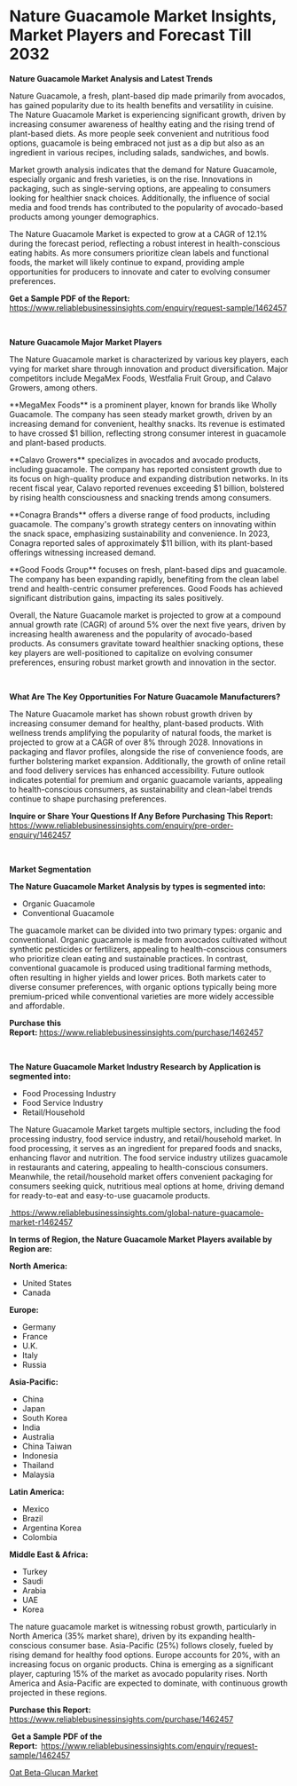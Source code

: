 <p><h1>Nature Guacamole Market Insights, Market Players and Forecast Till 2032</h1></p><p><strong>Nature Guacamole Market Analysis and Latest Trends</strong></p>
<p><p>Nature Guacamole, a fresh, plant-based dip made primarily from avocados, has gained popularity due to its health benefits and versatility in cuisine. The Nature Guacamole Market is experiencing significant growth, driven by increasing consumer awareness of healthy eating and the rising trend of plant-based diets. As more people seek convenient and nutritious food options, guacamole is being embraced not just as a dip but also as an ingredient in various recipes, including salads, sandwiches, and bowls.</p><p>Market growth analysis indicates that the demand for Nature Guacamole, especially organic and fresh varieties, is on the rise. Innovations in packaging, such as single-serving options, are appealing to consumers looking for healthier snack choices. Additionally, the influence of social media and food trends has contributed to the popularity of avocado-based products among younger demographics.</p><p>The Nature Guacamole Market is expected to grow at a CAGR of 12.1% during the forecast period, reflecting a robust interest in health-conscious eating habits. As more consumers prioritize clean labels and functional foods, the market will likely continue to expand, providing ample opportunities for producers to innovate and cater to evolving consumer preferences.</p></p>
<p><strong>Get a Sample PDF of the Report:&nbsp;</strong> <a href="https://www.reliablebusinessinsights.com/enquiry/request-sample/1462457?utm_campaign=3582&utm_medium=2&utm_source=Github&utm_content=ia&utm_term=07042025&utm_id=nature-guacamole">https://www.reliablebusinessinsights.com/enquiry/request-sample/1462457</a></p>
<p>&nbsp;</p>
<p><strong>Nature Guacamole Major Market Players</strong></p>
<p><p>The Nature Guacamole market is characterized by various key players, each vying for market share through innovation and product diversification. Major competitors include MegaMex Foods, Westfalia Fruit Group, and Calavo Growers, among others.</p><p>**MegaMex Foods** is a prominent player, known for brands like Wholly Guacamole. The company has seen steady market growth, driven by an increasing demand for convenient, healthy snacks. Its revenue is estimated to have crossed $1 billion, reflecting strong consumer interest in guacamole and plant-based products.</p><p>**Calavo Growers** specializes in avocados and avocado products, including guacamole. The company has reported consistent growth due to its focus on high-quality produce and expanding distribution networks. In its recent fiscal year, Calavo reported revenues exceeding $1 billion, bolstered by rising health consciousness and snacking trends among consumers.</p><p>**Conagra Brands** offers a diverse range of food products, including guacamole. The company's growth strategy centers on innovating within the snack space, emphasizing sustainability and convenience. In 2023, Conagra reported sales of approximately $11 billion, with its plant-based offerings witnessing increased demand.</p><p>**Good Foods Group** focuses on fresh, plant-based dips and guacamole. The company has been expanding rapidly, benefiting from the clean label trend and health-centric consumer preferences. Good Foods has achieved significant distribution gains, impacting its sales positively.</p><p>Overall, the Nature Guacamole market is projected to grow at a compound annual growth rate (CAGR) of around 5% over the next five years, driven by increasing health awareness and the popularity of avocado-based products. As consumers gravitate toward healthier snacking options, these key players are well-positioned to capitalize on evolving consumer preferences, ensuring robust market growth and innovation in the sector.</p></p>
<p>&nbsp;</p>
<p><strong>What Are The Key Opportunities For Nature Guacamole Manufacturers?</strong></p>
<p><p>The Nature Guacamole market has shown robust growth driven by increasing consumer demand for healthy, plant-based products. With wellness trends amplifying the popularity of natural foods, the market is projected to grow at a CAGR of over 8% through 2028. Innovations in packaging and flavor profiles, alongside the rise of convenience foods, are further bolstering market expansion. Additionally, the growth of online retail and food delivery services has enhanced accessibility. Future outlook indicates potential for premium and organic guacamole variants, appealing to health-conscious consumers, as sustainability and clean-label trends continue to shape purchasing preferences.</p></p>
<p><strong>Inquire or Share Your Questions If Any Before Purchasing This Report:</strong> <a href="https://www.reliablebusinessinsights.com/enquiry/pre-order-enquiry/1462457?utm_campaign=3582&utm_medium=2&utm_source=Github&utm_content=ia&utm_term=07042025&utm_id=nature-guacamole">https://www.reliablebusinessinsights.com/enquiry/pre-order-enquiry/1462457</a></p>
<p>&nbsp;</p>
<p><strong>Market Segmentation</strong></p>
<p><strong>The Nature Guacamole Market Analysis by types is segmented into:</strong></p>
<p><ul><li>Organic Guacamole</li><li>Conventional Guacamole</li></ul></p>
<p><p>The guacamole market can be divided into two primary types: organic and conventional. Organic guacamole is made from avocados cultivated without synthetic pesticides or fertilizers, appealing to health-conscious consumers who prioritize clean eating and sustainable practices. In contrast, conventional guacamole is produced using traditional farming methods, often resulting in higher yields and lower prices. Both markets cater to diverse consumer preferences, with organic options typically being more premium-priced while conventional varieties are more widely accessible and affordable.</p></p>
<p><strong>Purchase this Report:&nbsp;</strong><a href="https://www.reliablebusinessinsights.com/purchase/1462457?utm_campaign=3582&utm_medium=2&utm_source=Github&utm_content=ia&utm_term=07042025&utm_id=nature-guacamole">https://www.reliablebusinessinsights.com/purchase/1462457</a></p>
<p>&nbsp;</p>
<p><strong>The Nature Guacamole Market Industry Research by Application is segmented into:</strong></p>
<p><ul><li>Food Processing Industry</li><li>Food Service Industry</li><li>Retail/Household</li></ul></p>
<p><p>The Nature Guacamole Market targets multiple sectors, including the food processing industry, food service industry, and retail/household market. In food processing, it serves as an ingredient for prepared foods and snacks, enhancing flavor and nutrition. The food service industry utilizes guacamole in restaurants and catering, appealing to health-conscious consumers. Meanwhile, the retail/household market offers convenient packaging for consumers seeking quick, nutritious meal options at home, driving demand for ready-to-eat and easy-to-use guacamole products.</p></p>
<p><a href="https://www.reliablebusinessinsights.com/global-nature-guacamole-market-r1462457?utm_campaign=3582&utm_medium=2&utm_source=Github&utm_content=ia&utm_term=07042025&utm_id=nature-guacamole">&nbsp;https://www.reliablebusinessinsights.com/global-nature-guacamole-market-r1462457</a></p>
<p><strong>In terms of Region, the Nature Guacamole Market Players available by Region are:</strong></p>
<p>
    <p> <strong> North America: </strong>
        <ul>
            <li>United States</li>
            <li>Canada</li>
        </ul>
        </p> 
    <p> <strong> Europe: </strong>
        <ul>
            <li>Germany</li>
            <li>France</li>
            <li>U.K.</li>
            <li>Italy</li>
            <li>Russia</li>
        </ul>
        </p> 
    <p> <strong> Asia-Pacific: </strong>
        <ul>
            <li>China</li>
            <li>Japan</li>
            <li>South Korea</li>
            <li>India</li>
            <li>Australia</li>
            <li>China Taiwan</li>
            <li>Indonesia</li>
            <li>Thailand</li>
            <li>Malaysia</li>
        </ul>
        </p> 
    <p> <strong> Latin America: </strong>
        <ul>
            <li>Mexico</li>
            <li>Brazil</li>
            <li>Argentina Korea</li>
            <li>Colombia</li>
        </ul>
        </p> 
    <p> <strong> Middle East & Africa: </strong>
        <ul>
            <li>Turkey</li>
            <li>Saudi</li>
            <li>Arabia</li>
            <li>UAE</li>
            <li>Korea</li>
        </ul>
    </p>
    </p>
<p><p>The nature guacamole market is witnessing robust growth, particularly in North America (35% market share), driven by its expanding health-conscious consumer base. Asia-Pacific (25%) follows closely, fueled by rising demand for healthy food options. Europe accounts for 20%, with an increasing focus on organic products. China is emerging as a significant player, capturing 15% of the market as avocado popularity rises. North America and Asia-Pacific are expected to dominate, with continuous growth projected in these regions.</p></p>
<p><strong>Purchase this Report: </strong><a href="https://www.reliablebusinessinsights.com/purchase/1462457?utm_campaign=3582&utm_medium=2&utm_source=Github&utm_content=ia&utm_term=07042025&utm_id=nature-guacamole">https://www.reliablebusinessinsights.com/purchase/1462457</a></p>
<p>&nbsp;<strong>Get a Sample PDF of the Report:&nbsp;&nbsp;</strong><a href="https://www.reliablebusinessinsights.com/enquiry/request-sample/1462457?utm_campaign=3582&utm_medium=2&utm_source=Github&utm_content=ia&utm_term=07042025&utm_id=nature-guacamole">https://www.reliablebusinessinsights.com/enquiry/request-sample/1462457</a></p>
<p><strong></strong></p>
<p><p><a href="https://github.com/belhejmawoue/Market-Research-Report-List-1/blob/main/oat-beta-glucan-market.md?utm_campaign=3582&utm_medium=2&utm_source=Github&utm_content=ia&utm_term=07042025&utm_id=nature-guacamole">Oat Beta-Glucan Market</a></p></p>